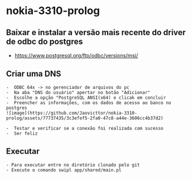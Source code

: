 # nokia-3310-prolog


## Baixar e instalar a versão mais recente do driver de odbc do postgres 
 - https://www.postgresql.org/ftp/odbc/versions/msi/

## Criar uma DNS
    -  ODBC 64x -> no gerenciador de arquivos do pc
    -  Na aba "DNS do usuário" apertar no botão "Adicionar"
    -  Escolhe a opção "PostgreSQL ANSI(x64) e clicak em concluir
    -  Preencher as informações, com os dados de acesso ao banco no postgres
    ![image](https://github.com/Jaovicttor/nokia-3310-prolog/assets/77737435/3c3efef5-2fa0-47c8-a44e-3606cc4b37d2)

    -  Testar e verificar se a conexão foi realizada com sucesso
    -  Ser feliz 

## Executar
    - Para executar entre no diretório clonado pelo git 
    - Execute o comando swipl app/shared/main.pl  